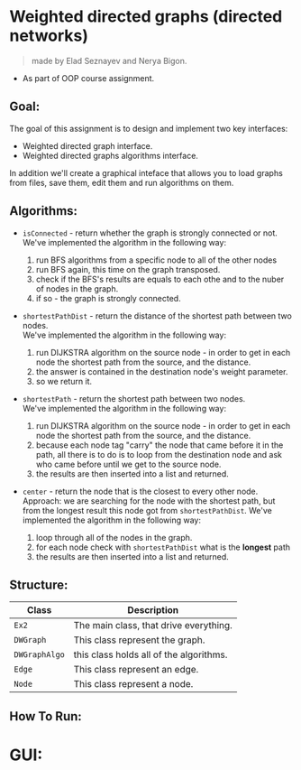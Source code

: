 # Weighted directed graphs (directed networks)

> made by Elad Seznayev and Nerya Bigon.
* As part of OOP course assignment.

## Goal:
The goal of this assignment is to design and implement two key interfaces:
* Weighted directed graph interface.
* Weighted directed graphs algorithms interface.  

In addition we'll create a graphical inteface that allows you to load graphs from files, save them, edit them and run algorithms on them.   

## Algorithms:
* `isConnected` - return whether the graph is strongly connected or not.  
We've implemented the algorithm in the following way:    
  1. run BFS algorithms from a specific node to all of the other nodes
  2. run BFS again, this time on the graph transposed.
  3. check if the BFS's results are equals to each othe and to the nuber of nodes in the graph.
  4. if so - the graph is strongly connected.  

* `shortestPathDist` - return the distance of the shortest path between two nodes.  
We've implemented the algorithm in the following way:    
  1. run DIJKSTRA algorithm on the source node - in order to get in each node the shortest path from the source, and the distance. 
  2. the answer is contained in the destination node's weight parameter.
  3. so we return it.  

* `shortestPath` - return the shortest path between two nodes.  
We've implemented the algorithm in the following way:    
  1. run DIJKSTRA algorithm on the source node - in order to get in each node the shortest path from the source, and the distance. 
  2. because each node tag "carry" the node that came before it in the path, all there is to do is to loop from the destination node and ask who came before until we get to the source node.
  3. the results are then inserted into a list and returned.  

* `center` - return the node that is the closest to every other node.   
Approach: we are searching for the node with the shortest path, but from the longest result this node got from `shortestPathDist`.
We've implemented the algorithm in the following way:    
  1. loop through all of the nodes in the graph.
  2. for each node check with `shortestPathDist` what is the **longest** path
  3. the results are then inserted into a list and returned.


## Structure:  

Class | Description
----- | -----------
`Ex2` | The main class, that drive everything.
`DWGraph` | This class represent the graph.
`DWGraphAlgo` | this class holds all of the algorithms.
`Edge` | This class represent an edge.
`Node` | This class represent a node.

## How To Run:

# GUI:
 

